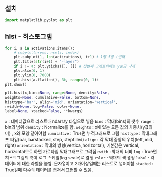 ## 설치

```py
import matplotlib.pyplot as plt
```

## hist - 히스토그램

```py
for i, a in activations.items():
    # subplot(nrows, ncols, index)
    plt.subplot(1, len(activations), i+1) # 1행 5열 i번째 
    plt.title(str(i+1) + "-layer")
    if i != 0: plt.yticks([], []) # 첫번째 그래프외에는 y눈금 삭제
    plt.xlim(0, 1)
    plt.ylim(0, 7000)
    plt.hist(a.flatten(), 30, range=(0, 1))
plt.show()

```

```py
plt.hist(x,bins=None, range=None, density=False, 
weights=None, cumulative=False, bottom=None, 
histtype='bar', align='mid', orientation='vertical', 
rwidth=None, log=False, color=None, 
label=None, stacked=False, **kwargs)
```


`x` : 데이터값으로 리스트나 ndarray 타입으로 넣음
`bins` : 막대(bins)의 갯수
`range` : bin의 범위
`density` : Normalize를 함.
`weights` : x에 있는 모든 값의 가중치(y값의미) , x와 모양 같아야함
`cumulative` :  True면 누적그래프로 그림
`histtype` : 막대그래프 타입(bar, barstacked, step, stepfilled)
`align` : 각 막대 중앙의 위치(left, mid, right)
`orientation` : 막대의 방향(vertical,horizontal), 기본값은 vertical, horizontal으로 하면 가로타입 막대그래프로 그려짐
`rwith` : 막대의 너비
`log` : True면 히스토그램의 축이 로그 스케일(log scale)로 결정
`color` : 막대의 색 결정
`label` : 각 데이터에 대한 라벨을 붙임. 문자열이고 2개이상일때는 리스트로 넣어야함
`stacked` : True일때 다수의 데이터를 겹쳐서 표현할 수 있음. 

